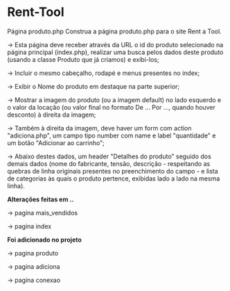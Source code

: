 # Rent-Tool

Página produto.php
Construa a página produto.php para o site Rent a Tool.

-> Esta página deve receber através da URL o id do produto selecionado na página principal (index.php), realizar uma busca pelos dados deste produto (usando a classe Produto que já criamos) e exibi-los;

-> Incluir o mesmo cabeçalho, rodapé e menus presentes no index;

-> Exibir o Nome do produto em destaque na parte superior;

-> Mostrar a imagem do produto (ou a imagem default) no lado esquerdo e o valor da locação (ou valor final no formato De ... Por ..., quando houver desconto) à direita da imagem;

-> Também à direita da imagem, deve haver um form com action "adiciona.php", um campo tipo number com name e label "quantidade" e um botão "Adicionar ao carrinho";

-> Abaixo destes dados, um header "Detalhes do produto" seguido dos demais dados (nome do fabricante, tensão, descrição - respeitando as quebras de linha originais presentes no preenchimento do campo - e lista de categorias às quais o produto pertence, exibidas lado a lado na mesma linha).


**Alterações feitas em ..**

-> pagina mais_vendidos

-> pagina index

**Foi adicionado no projeto**

-> pagina produto

-> pagina adiciona

-> pagina conexao

